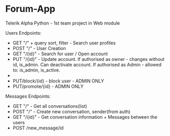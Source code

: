 # Forum-App
Telerik Alpha Python - 1st team project in Web module


Users Endpoints:
- GET "/" + query sort, filter - Search user profiles
- POST "/"  - User Creation
- GET "/{id}" - Search for user / Open account
- PUT "/{id}" - Update account. If authorised as owner - changes without id, is_admin. Can deactivate account. If authorised as Admin - allowed to: is_admin, is_active.
- 
- PUT/block/{id} - block user - ADMIN ONLY
- PUT/promote/{id} - ADMIN ONLY

Messages Endpoints: 
- GET "/"  - Get all conversations(list)
- POST "/" - Create new conversation, sender(from auth)
- GET "/{id}" - Get conversation information + Messages between the users
- POST /new_message/id



